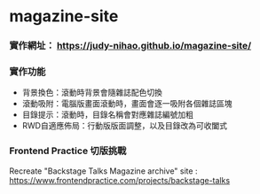 # magazine-site

### 實作網址： https://judy-nihao.github.io/magazine-site/

### 實作功能
- 背景換色：滾動時背景會隨雜誌配色切換
- 滾動吸附：電腦版畫面滾動時，畫面會逐一吸附各個雜誌區塊
- 目錄提示：滾動時，目錄名稱會對應雜誌編號加粗
- RWD自適應佈局：行動版版面調整，以及目錄改為可收闔式

### Frontend Practice 切版挑戰
Recreate "Backstage Talks
Magazine archive" site : https://www.frontendpractice.com/projects/backstage-talks

